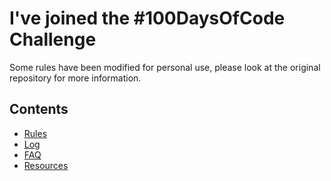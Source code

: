 # I've joined the #100DaysOfCode Challenge
Some rules have been modified for personal use, please look at the original repository for more information.
## Contents
- [Rules](rules.md)
- [Log](log.md)
- [FAQ](FAQ.md)
- [Resources](resources.md)
